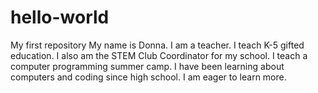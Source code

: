 # hello-world
My first repository
My name is Donna. I am a teacher. I teach K-5 gifted education. I also am the STEM Club Coordinator for my school. I teach a computer programming summer camp. I have been learning about computers and coding since high school. I am eager to learn more.

